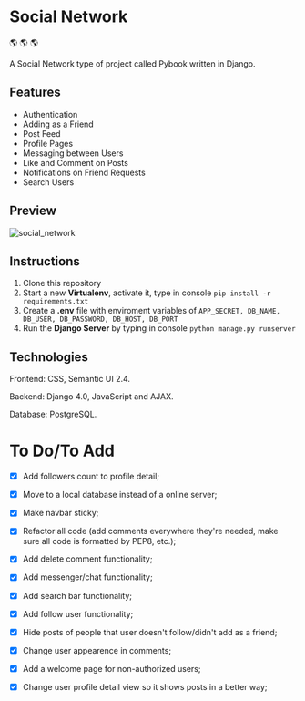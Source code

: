 # Social Network

:earth_americas: :earth_americas: :earth_americas:

A Social Network type of project called Pybook written in Django.

## Features

- Authentication
- Adding as a Friend
- Post Feed
- Profile Pages
- Messaging between Users
- Like and Comment on Posts
- Notifications on Friend Requests
- Search Users

## Preview

![social_network](https://user-images.githubusercontent.com/86254474/175503144-70b07513-1a24-400a-80ce-bd8669167660.png)

## Instructions

1. Clone this repository
2. Start a new **Virtualenv**, activate it, type in console `pip install -r requirements.txt`
3. Create a **.env** file with enviroment variables of `APP_SECRET, DB_NAME, DB_USER, DB_PASSWORD, DB_HOST, DB_PORT`
4. Run the **Django Server** by typing in console `python manage.py runserver`

## Technologies

Frontend: CSS, Semantic UI 2.4.

Backend: Django 4.0, JavaScript and AJAX.

Database: PostgreSQL.

# To Do/To Add

- [x] Add followers count to profile detail;

- [x] Move to a local database instead of a online server;

- [x] Make navbar sticky;

- [x] Refactor all code (add comments everywhere they're needed, make sure all code is formatted by PEP8, etc.);

- [x] Add delete comment functionality; 

- [x] Add messenger/chat functionality;

- [x] Add search bar functionality;

- [x] Add follow user functionality;

- [x] Hide posts of people that user doesn't follow/didn't add as a friend;

- [x] Change user appearence in comments;

- [x] Add a welcome page for non-authorized users;

- [x] Change user profile detail view so it shows posts in a better way;
